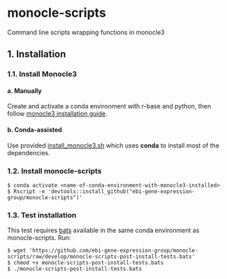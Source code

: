 # monocle-scripts
Command line scripts wrapping functions in monocle3

## 1. Installation

### 1.1. Install Monocle3

#### a. Manually
Create and activate a conda environment with r-base and python, then follow [monocle3 installation guide](http://cole-trapnell-lab.github.io/monocle-release/monocle3/#installing-monocle-3).

#### b. Conda-assisted
Use provided [install_monocle3.sh](install_monocle3.sh) which uses **conda** to install most of the dependencies.

### 1.2. Install monocle-scripts
```
$ conda activate <name-of-conda-environment-with-monocle3-installed>
$ Rscript -e 'devtools::install_github("ebi-gene-expression-group/monocle-scripts")'
```

### 1.3. Test installation
This test requires [bats](https://github.com/bats-core/bats-core) available in the same conda environment as monocle-scripts. Run:
```
$ wget 'https://github.com/ebi-gene-expression-group/monocle-scripts/raw/develop/monocle-scripts-post-install-tests.bats'
$ chmod +x monocle-scripts-post-install-tests.bats
$ ./monocle-scripts-post-install-tests.bats
```
